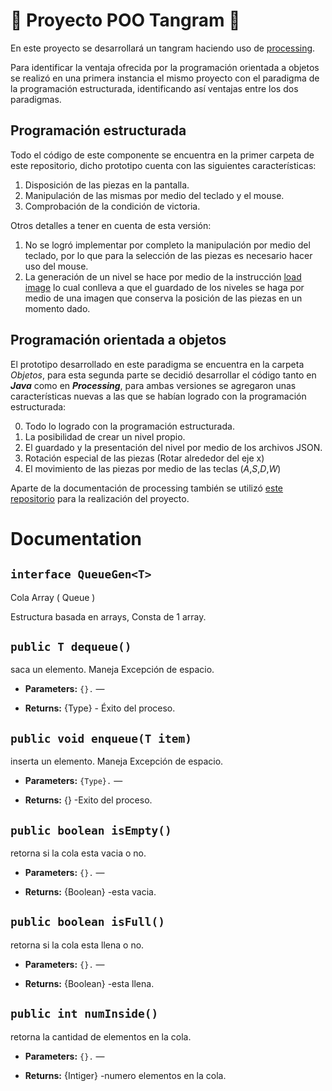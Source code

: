 #               :large_orange_diamond: Proyecto POO Tangram  :large_orange_diamond:


En este proyecto se desarrollará un tangram haciendo uso de [processing](https://processing.org/). 

Para identificar la ventaja ofrecida por la programación orientada a objetos se realizó en una primera
instancia el mismo proyecto con el paradigma de la programación estructurada, identificando así ventajas
entre los dos paradigmas.

## Programación estructurada

Todo el código de este componente se encuentra en la primer carpeta de este repositorio, dicho prototipo cuenta con las siguientes características:

1. Disposición de las piezas en la pantalla.
2. Manipulación de las mismas por medio del teclado y el mouse.
3. Comprobación de la condición de victoria.

Otros detalles a tener en cuenta de esta versión:

1. No se logró implementar por completo la manipulación por medio del teclado, por lo que para la selección de las piezas es necesario hacer uso del mouse.
2. La generación de un nivel se hace por medio de la instrucción [load image](https://processing.org/reference/loadImage_.html) lo cual conlleva a que el guardado de los niveles se haga por medio de una imagen que conserva la posición de las piezas en un momento dado.

## Programación orientada a objetos

El prototipo desarrollado en este paradigma se encuentra en la carpeta *Objetos*, para esta segunda parte se decidió desarrollar el código tanto en ***Java*** como en ***Processing***, para ambas versiones se agregaron unas características nuevas a las que se habían logrado con la programación estructurada:

0. Todo lo logrado con la programación estructurada.
1. La posibilidad de crear un nivel propio.
2. El guardado y la presentación del nivel por medio de los archivos JSON.
3. Rotación especial de las piezas (Rotar alrededor del eje x)
4. El movimiento de las piezas por medio de las teclas (*A*,*S*,*D*,*W*)


Aparte de la documentación de processing también se utilizó [este repositorio](https://github.com/objetos/TangramRosetta) para la realización del proyecto.
# Documentation

## `interface QueueGen<T>`

Cola Array ( Queue )

Estructura basada en arrays, Consta de 1 array.

## `public T dequeue()`

saca un elemento. Maneja Excepción de espacio.

 * **Parameters:** `{}.` — 
 * **Returns:** {Type} - Éxito del proceso. 

     <p>

## `public void enqueue(T item)`

inserta un elemento. Maneja Excepción de espacio.

 * **Parameters:** `{Type}.` — 
 * **Returns:** {} -Exito del proceso. 

     <p>

## `public boolean isEmpty()`

retorna si la cola esta vacia o no.

 * **Parameters:** `{}.` — 
 * **Returns:** {Boolean} -esta vacia. 

     <p>

## `public boolean isFull()`

retorna si la cola esta llena o no.

 * **Parameters:** `{}.` — 
 * **Returns:** {Boolean} -esta llena. 

     <p>

## `public int numInside()`

retorna la cantidad de elementos en la cola.

 * **Parameters:** `{}.` — 
 * **Returns:** {Intiger} -numero elementos en la cola. 

     <p>
